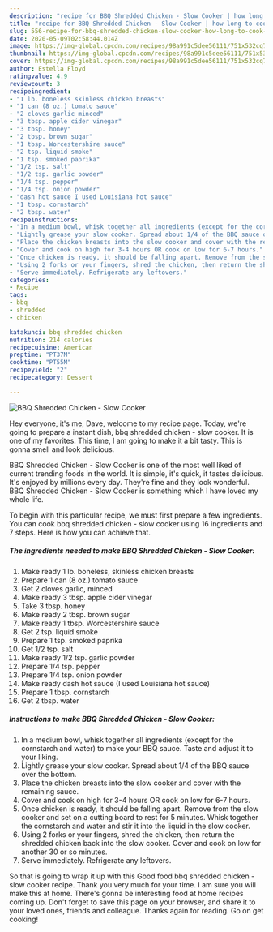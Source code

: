 ```yaml
---
description: "recipe for BBQ Shredded Chicken - Slow Cooker | how long to cook BBQ Shredded Chicken - Slow Cooker"
title: "recipe for BBQ Shredded Chicken - Slow Cooker | how long to cook BBQ Shredded Chicken - Slow Cooker"
slug: 556-recipe-for-bbq-shredded-chicken-slow-cooker-how-long-to-cook-bbq-shredded-chicken-slow-cooker
date: 2020-05-09T02:58:44.014Z
image: https://img-global.cpcdn.com/recipes/98a991c5dee56111/751x532cq70/bbq-shredded-chicken-slow-cooker-recipe-main-photo.jpg
thumbnail: https://img-global.cpcdn.com/recipes/98a991c5dee56111/751x532cq70/bbq-shredded-chicken-slow-cooker-recipe-main-photo.jpg
cover: https://img-global.cpcdn.com/recipes/98a991c5dee56111/751x532cq70/bbq-shredded-chicken-slow-cooker-recipe-main-photo.jpg
author: Estella Floyd
ratingvalue: 4.9
reviewcount: 3
recipeingredient:
- "1 lb. boneless skinless chicken breasts"
- "1 can (8 oz.) tomato sauce"
- "2 cloves garlic minced"
- "3 tbsp. apple cider vinegar"
- "3 tbsp. honey"
- "2 tbsp. brown sugar"
- "1 tbsp. Worcestershire sauce"
- "2 tsp. liquid smoke"
- "1 tsp. smoked paprika"
- "1/2 tsp. salt"
- "1/2 tsp. garlic powder"
- "1/4 tsp. pepper"
- "1/4 tsp. onion powder"
- "dash hot sauce I used Louisiana hot sauce"
- "1 tbsp. cornstarch"
- "2 tbsp. water"
recipeinstructions:
- "In a medium bowl, whisk together all ingredients (except for the cornstarch and water) to make your BBQ sauce. Taste and adjust it to your liking."
- "Lightly grease your slow cooker. Spread about 1/4 of the BBQ sauce over the bottom."
- "Place the chicken breasts into the slow cooker and cover with the remaining sauce."
- "Cover and cook on high for 3-4 hours OR cook on low for 6-7 hours."
- "Once chicken is ready, it should be falling apart. Remove from the slow cooker and set on a cutting board to rest for 5 minutes. Whisk together the cornstarch and water and stir it into the liquid in the slow cooker."
- "Using 2 forks or your fingers, shred the chicken, then return the shredded chicken back into the slow cooker. Cover and cook on low for another 30 or so minutes."
- "Serve immediately. Refrigerate any leftovers."
categories:
- Recipe
tags:
- bbq
- shredded
- chicken

katakunci: bbq shredded chicken 
nutrition: 214 calories
recipecuisine: American
preptime: "PT37M"
cooktime: "PT55M"
recipeyield: "2"
recipecategory: Dessert

---
```



![BBQ Shredded Chicken - Slow Cooker](https://img-global.cpcdn.com/recipes/98a991c5dee56111/751x532cq70/bbq-shredded-chicken-slow-cooker-recipe-main-photo.jpg)

Hey everyone, it's me, Dave, welcome to my recipe page. Today, we're going to prepare a instant dish, bbq shredded chicken - slow cooker. It is one of my favorites. This time, I am going to make it a bit tasty. This is gonna smell and look delicious.

BBQ Shredded Chicken - Slow Cooker is one of the most well liked of current trending foods in the world. It is simple, it's quick, it tastes delicious. It's enjoyed by millions every day. They're fine and they look wonderful. BBQ Shredded Chicken - Slow Cooker is something which I have loved my whole life.




To begin with this particular recipe, we must first prepare a few ingredients. You can cook bbq shredded chicken - slow cooker using 16 ingredients and 7 steps. Here is how you can achieve that.

<!--inarticleads1-->

##### The ingredients needed to make BBQ Shredded Chicken - Slow Cooker:

1. Make ready 1 lb. boneless, skinless chicken breasts
1. Prepare 1 can (8 oz.) tomato sauce
1. Get 2 cloves garlic, minced
1. Make ready 3 tbsp. apple cider vinegar
1. Take 3 tbsp. honey
1. Make ready 2 tbsp. brown sugar
1. Make ready 1 tbsp. Worcestershire sauce
1. Get 2 tsp. liquid smoke
1. Prepare 1 tsp. smoked paprika
1. Get 1/2 tsp. salt
1. Make ready 1/2 tsp. garlic powder
1. Prepare 1/4 tsp. pepper
1. Prepare 1/4 tsp. onion powder
1. Make ready dash hot sauce (I used Louisiana hot sauce)
1. Prepare 1 tbsp. cornstarch
1. Get 2 tbsp. water




<!--inarticleads2-->

##### Instructions to make BBQ Shredded Chicken - Slow Cooker:

1. In a medium bowl, whisk together all ingredients (except for the cornstarch and water) to make your BBQ sauce. Taste and adjust it to your liking.
1. Lightly grease your slow cooker. Spread about 1/4 of the BBQ sauce over the bottom.
1. Place the chicken breasts into the slow cooker and cover with the remaining sauce.
1. Cover and cook on high for 3-4 hours OR cook on low for 6-7 hours.
1. Once chicken is ready, it should be falling apart. Remove from the slow cooker and set on a cutting board to rest for 5 minutes. Whisk together the cornstarch and water and stir it into the liquid in the slow cooker.
1. Using 2 forks or your fingers, shred the chicken, then return the shredded chicken back into the slow cooker. Cover and cook on low for another 30 or so minutes.
1. Serve immediately. Refrigerate any leftovers.




So that is going to wrap it up with this Good food bbq shredded chicken - slow cooker recipe. Thank you very much for your time. I am sure you will make this at home. There's gonna be interesting food at home recipes coming up. Don't forget to save this page on your browser, and share it to your loved ones, friends and colleague. Thanks again for reading. Go on get cooking!
